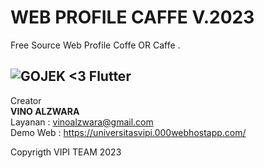 # WEB PROFILE CAFFE V.2023

Free Source Web Profile Coffe OR Caffe .<H3>

![GOJEK <3 Flutter](https://cdn-images-1.medium.com/max/1600/1*ykyQugsLdmh5DbOW5zA81w.gif)
---

Creator  
**VINO ALZWARA** <br>
Layanan : vinoalzwara@gmail.com <br>
Demo Web : https://universitasvipi.000webhostapp.com/

[flutter]: [https://cdn.pixabay.com/photo/2017/08/05/11/16/logo-2582748_640.png](https://img.freepik.com/premium-vector/html-5-minimal-flat-logo-design_582637-694.jpg?w=2000)
[web flutter]: https://flutter.dev

Copyrigth VIPI TEAM 2023
